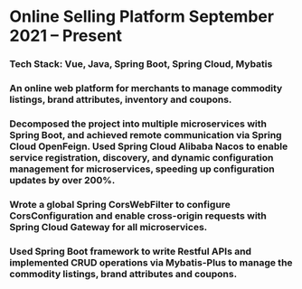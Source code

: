 
# Online Selling Platform September 2021 – Present
### Tech Stack: Vue, Java, Spring Boot, Spring Cloud, Mybatis 
### An online web platform for merchants to manage commodity listings, brand attributes, inventory and coupons.
### Decomposed the project into multiple microservices with Spring Boot, and achieved remote communication via Spring Cloud OpenFeign. Used Spring Cloud Alibaba Nacos to enable service registration, discovery, and dynamic configuration management for microservices, speeding up configuration updates by over 200%.
### Wrote a global Spring CorsWebFilter to configure CorsConfiguration and enable cross-origin requests with Spring Cloud Gateway for all microservices.
### Used Spring Boot framework to write Restful APIs and implemented CRUD operations via Mybatis-Plus to manage the commodity listings, brand attributes and coupons.
